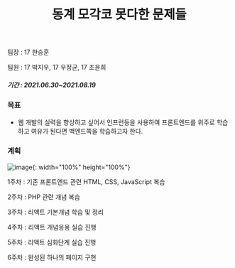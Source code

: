 ﻿---
title: "동계 모각코 못다한 문제들"
---

팀장 : 17 한승훈

팀원 : 17 박지우, 17 우정균, 17 조윤희

##### 기간 : 2021.06.30~2021.08.19	

### 목표
  - 웹 개발의 실력을 향상하고 싶어서 인프런등을 사용하여 프론트엔드를 위주로 학습하고 여유가 된다면 백엔드쪽을 학습하고자 한다.


### 계획
![image](https://user-images.githubusercontent.com/67006945/123108888-c7022200-d475-11eb-924d-6e718bf289a4.png){: width="100%" height="100%"}

1주차 : 기존 프론트엔드 관련 HTML, CSS, JavaScript 복습

2주차 : PHP 관련 개념 복습

3주차 : 리액트 기본개념 학습 및 정리

4주차 : 리액트 개념응용 실습 진행

5주차 : 리액트 심화단계 실습 진행

6주차 : 완성된 하나의 페이지 구현